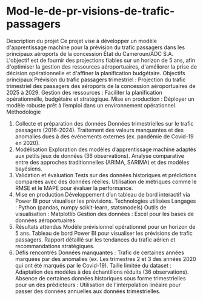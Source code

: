 # Mod-le-de-pr-visions-de-trafic-passagers
Description du projet
Ce projet vise à développer un modèle d'apprentissage machine pour la prévision du trafic passagers dans les principaux aéroports de la concession État du Cameroun/ADC S.A. L'objectif est de fournir des projections fiables sur un horizon de 5 ans, afin d'optimiser la gestion des ressources aéroportuaires, d'améliorer la prise de décision opérationnelle et d'affiner la planification budgétaire.
Objectifs principaux
Prévision du trafic passagers trimestriel : Projection du trafic trimestriel des passagers des aéroports de la concession aéroportuaires de 2025 à 2029.
Gestion des ressources : Faciliter la planification opérationnelle, budgétaire et stratégique.
Mise en production : Déployer un modèle robuste prêt à l’emploi dans un environnement opérationnel.
Méthodologie
1. Collecte et préparation des données
Données trimestrielles sur le trafic passagers (2016-2024).
Traitement des valeurs manquantes et des anomalies dues à des événements externes (ex. pandémie de Covid-19 en 2020).
2. Modélisation
Exploration des modèles d’apprentissage machine adaptés aux petits jeux de données (36 observations).
Analyse comparative entre des approches traditionnelles (ARIMA, SARIMA) et des modèles bayésiens.
3. Validation et évaluation
Tests sur des données historiques et prédictions comparées avec des données réelles.
Utilisation de métriques comme le RMSE et le MAPE pour évaluer la performance.
4. Mise en production
Développement d’un tableau de bord interactif via Power BI pour visualiser les prévisions.
Technologies utilisées
Langages : Python (pandas, numpy scikit-learn, statsmodels)
Outils de visualisation : Matplotlib
Gestion des données : Excel pour les bases de données aéroportuaires
5. Résultats attendus
Modèle prévisionnel opérationnel pour un horizon de 5 ans.
Tableau de bord Power BI pour visualiser les prévisions de trafic passagers.
Rapport détaillé sur les tendances du trafic aérien et recommandations stratégiques.
6. Défis rencontrés
Données manquantes : Trafic de certaines années marquées par des anomalies (ex. Les trimestres 2 et 3 des années 2020 qui ont été marqués par le Covid-19).
Taille limitée du dataset : Adaptation des modèles à des échantillons réduits (36 observations).
Absence de certaines données historiques sous forme trimestrielles pour un des prédicteurs : Utilisation de l'interpolation linéaire pour passer des données annuelles aux données trimestrielles.

